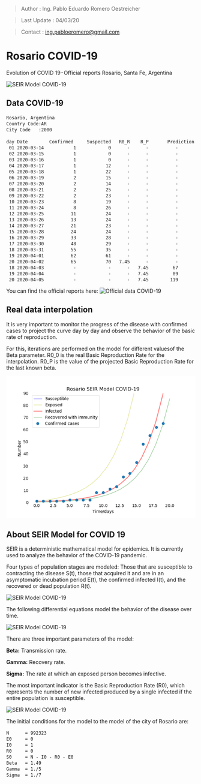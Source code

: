 >Author        : Ing. Pablo Eduardo Romero Oestreicher

>Last Update   : 04/03/20

>Contact       : ing.pabloeromero@gmail.com
# Rosario COVID-19



Evolution of COVID 19 - Official reports
Rosario, Santa Fe, Argentina

![SEIR Model COVID-19](/img/seir-covid19.png)

## Data COVID-19

```
Rosario, Argentina
Country Code:AR
City Code   :2000

day Date        Confirmed     Suspected   R0_R    R_P       Prediction
 01 2020-03-14           1            0      -      -          -
 02 2020-03-15           1            0      -      -          -
 03 2020-03-16           1            0      -      -          -
 04 2020-03-17           1           12      -      -          -
 05 2020-03-18           1           22      -      -          -
 06 2020-03-19           2           15      -      -          -
 07 2020-03-20           2           14      -      -          -
 08 2020-03-21           2           25      -      -          -
 09 2020-03-22           2           23      -      -          -
 10 2020-03-23           8           19      -      -          -
 11 2020-03-24           8           26      -      -          -
 12 2020-03-25          11           24      -      -          -
 13 2020-03-26          13           24      -      -          -
 14 2020-03-27          21           23      -      -          -
 15 2020-03-28          24           24      -      -          -
 16 2020-03-29          33           28      -      -          -
 17 2020-03-30          48           29      -      -          -
 18 2020-03-31          55           35      -      -          -
 19 2020-04-01          62           61      -      -          -
 20 2020-04-02          65           70   7.45      -          -
 18 2020-04-03           -            -      -   7.45         67
 19 2020-04-04           -            -      -   7.45         89
 20 2020-04-05           -            -      -   7.45        119
```

You can find the official reports here: ![Official data COVID-19](/reports)

## Real data interpolation

It is very important to monitor the progress of the disease with confirmed cases to project the curve day by day and observe the behavior of the basic rate of reproduction.

For this, iterations are performed on the model for different values ​​of the Beta parameter. R0_0 is the real Basic Reproduction Rate for the interpolation. R0_P is the value of the projected Basic Reproduction Rate for the last known beta.

![SEIR Model COVID-19](/img/seir-interpolation.png)

## About SEIR Model for COVID 19
SEIR is a deterministic mathematical model for epidemics. It is currently used to analyze the behavior of the COVID-19 pandemic.

Four types of population stages are modeled: Those that are susceptible to contracting the disease S(t), those that acquired it and are in an asymptomatic incubation period E(t), the confirmed infected I(t), and the recovered or dead population R(t).

![SEIR Model COVID-19](/img/seir-blocks.png)

The following differential equations model the behavior of the disease over time.

![SEIR Model COVID-19](/img/seir-diffeq.png)

There are three important parameters of the model:

**Beta:**  Transmission rate.

**Gamma:** Recovery rate.

**Sigma:** The rate at which an exposed person becomes infective.  

The most important indicator is the Basic Reproduction Rate (R0), which represents the number of new infected produced by a single infected if the entire population is susceptible.

![SEIR Model COVID-19](/img/seir-r0.png)


The initial conditions for the model to the model of the city of Rosario are:

```
N      = 992323
E0     = 0
I0     = 1
R0     = 0
S0     = N - I0 - R0 - E0
Beta   = 1.49
Gamma  = 1./5
Sigma  = 1./7
```

